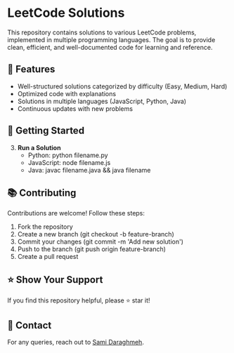 # LeetCode Solutions

This repository contains solutions to various LeetCode problems, implemented in multiple programming languages. The goal is to provide clean, efficient, and well-documented code for learning and reference.

## 📌 Features
- Well-structured solutions categorized by difficulty (Easy, Medium, Hard)
- Optimized code with explanations
- Solutions in multiple languages (JavaScript, Python, Java)
- Continuous updates with new problems

## 🚀 Getting Started

3. **Run a Solution**
   - Python: python filename.py
   - JavaScript: node filename.js
   - Java: javac filename.java && java filename


## 📚 Contributing
Contributions are welcome! Follow these steps:
1. Fork the repository
2. Create a new branch (git checkout -b feature-branch)
3. Commit your changes (git commit -m 'Add new solution')
4. Push to the branch (git push origin feature-branch)
5. Create a pull request

## ⭐ Show Your Support
If you find this repository helpful, please ⭐ star it!

## 📧 Contact
For any queries, reach out to [Sami Daraghmeh](mailto:sami.daraghmeh1306@gmail.com).
